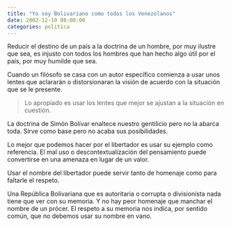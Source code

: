 ```yaml
---
title: "Yo soy Bolivariano como todos los Venezolanos"
date: 2002-12-10 08:00:00
categories: politica
---
```

Reducir el destino de un país a la doctrina de un hombre, por muy ilustre que sea, es injusto con todos los hombres que han hecho algo útil por el país, por muy humilde que sea. 

Cuando un filósofo se casa con un autor específico comienza a usar unos lentes que aclararán o distorsionaran la visión de acuerdo con la situación que se le presente. 

> Lo apropiado es usar los lentes que mejor se ajustan a la situación en cuestión. 

La doctrina de Simón Bolívar enaltece nuestro gentilicio pero no la abarca toda. Sirve como base pero no acaba sus posibilidades. 

Lo mejor que podemos hacer por el libertador es usar su ejemplo como referencia. El mal uso o descontextualización del pensamiento puede convertirse en una amenaza en lugar de un valor.

Usar el nombre del libertador puede servir tanto de homenaje como para faltarle el respeto. 

Una República Bolivariana que es autoritaria o corrupta o divisionista nada tiene que ver con su memoria. Y no hay peor homenaje que manchar el nombre de un prócer. El respeto a su memoria nos indica, por sentido común, que no debemos usar su nombre en vano.
